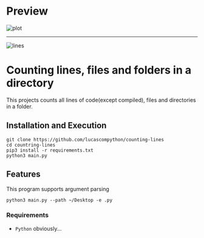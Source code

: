 # Preview
![plot](https://cdn.discordapp.com/attachments/626449728988774401/917097656319357028/unknown.png "Image")

---
![lines](https://img.shields.io/tokei/lines/github/lucascompython/counting-lines)
# Counting lines, files and folders in a directory 

This projects counts all lines of code(except compiled), files and directories in a folder.

## Installation and Execution 

    git clone https://github.com/lucascompython/counting-lines
    cd countring-lines
    pip3 install -r requirements.txt
    python3 main.py

## Features

This program supports argument parsing

    python3 main.py --path ~/Desktop -e .py

### Requirements

- `Python` obviously...

